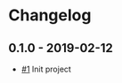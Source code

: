 # Changelog

## 0.1.0 - 2019-02-12
* [#1](https://github.com/uizaio/api-wrapper-ruby/pull/1) Init project
